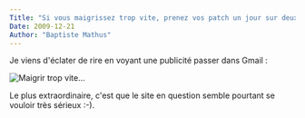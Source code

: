 ```yaml
---
Title: "Si vous maigrissez trop vite, prenez vos patch un jour sur deux"
Date: 2009-12-21
Author: "Baptiste Mathus"
---
```




Je viens d'éclater de rire en voyant une publicité passer dans Gmail :

![Maigrir trop vite...](/dotclear/public/images/ScreenShot040.png)

Le plus extraordinaire, c'est que le site en question semble pourtant se
vouloir très sérieux :-).

